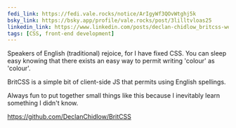 ```yaml
---
fedi_link: https://fedi.vale.rocks/notice/ArIgyWf3QOvWtghj5k
bsky_link: https://bsky.app/profile/vale.rocks/post/3lilltvloas25
linkedin_link: https://www.linkedin.com/posts/declan-chidlow_britcss-webdev-css-activity-7298498569030811649-QQxz
tags: [CSS, front-end development]
---
```


Speakers of English (traditional) rejoice, for I have fixed CSS. You can sleep easy knowing that there exists an easy way to permit writing 'colour' as 'colour'.

BritCSS is a simple bit of client-side JS that permits using English spellings.

Always fun to put together small things like this because I inevitably learn something I didn't know.

<https://github.com/DeclanChidlow/BritCSS>
